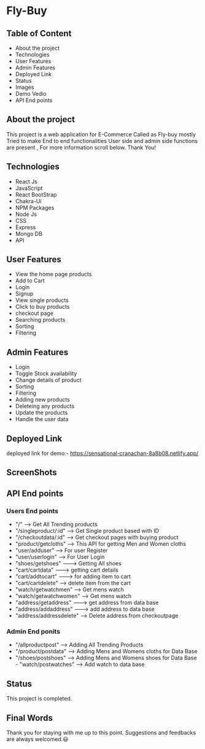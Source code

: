 # Fly-Buy


## Table of Content

- About the project
- Technologies
- User Features
- Admin Features
- Deployed Link
- Status 
- Images 
- Demo Vedio
- API End points


## About the project

This project is a web application for E-Commerce Called as Fly-buy mostly Tried to make End to end functionalities User side and admin side functions are present , For more information scroll below. Thank You!

## Technologies

- React Js
- JavaScript
- React BootStrap
- Chakra-Ui
- NPM Packages
- Node Js
- CSS
- Express
- Mongo DB
- API


## User Features

- View the home page products 
- Add to Cart
- Login 
- Signup 
- View single products
- Click to buy products
- checkout page
- Searching products
- Sorting
- Filtering

## Admin Features

- Login
- Toggle Stock availability
- Change details of product
- Sorting
- Filtering
- Adding new products
- Deleteing any products 
- Update the products
- Handle the user data



## Deployed Link

deployed link for demo:- https://sensational-cranachan-8a8b08.netlify.app/



## ScreenShots

## API End points

 ### Users End points

   - "/" --> Get All Trending products
   - "/singleproduct/:id" --> Get Single product based with ID
   - "/checkoutdata/:id" --> Get checkout pages with buying product
   - "product/getcloths" --> This API for getting  Men and Women  cloths
   - "user/adduser" --> For user Register
   - "user/userlogin"  --> For User Login 
   - "shoes/getshoes" ---> Getting All shoes
   - "cart/cartdata" ---> getting cart details
   - "cart/addtocart" ---> for adding item to cart
   - "cart/cartdelete" --> delete item from the cart
   - "watch/getwatchmen" --> Get mens watch
   - "watch/getwatchwomen" --> Get mens watch
   - "address/getaddress" ---> get address from data base
   - "address/addaddress" ---> add address to data base
   - "address/addressdelete" --> Delete address from checkoutpage
   

 ### Admin End ponits
   
   - "/allproductpost" --> Adding All Trending Products 
   - "/product/postdata" --> Adding Mens and Womens cloths for Data Base
   - "/shoes/postshoes" --> Adding Mens and Womens shoes for Data Base
    - "watch/postwatches" --> Add watch to data base


## Status

This project is completed. 
## Final Words

Thank you for staying with me up to this point. Suggestions and feedbacks are always welcomed.😃
